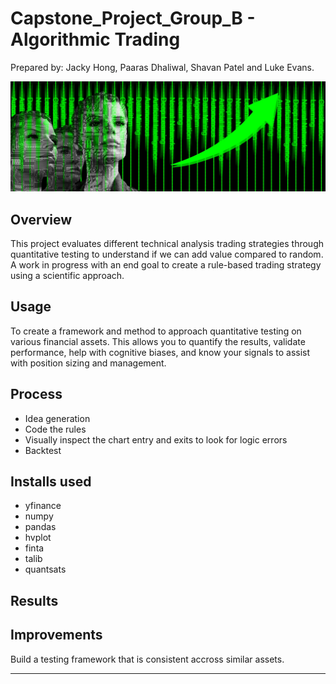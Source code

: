 # Capstone_Project_Group_B - Algorithmic Trading 
Prepared by:  Jacky Hong, Paaras Dhaliwal, Shavan Patel and Luke Evans. 

![[head.jpg]](images/head.jpg)

## Overview
This project evaluates different technical analysis trading strategies through quantitative testing to understand if we can add value compared to random. A work in progress with an end goal to create a rule-based trading strategy using a scientific approach.

## Usage
To create a framework and method to approach quantitative testing on various financial assets. This allows you to quantify the results, validate performance, help with cognitive biases, and know your signals to assist with position sizing and management.

## Process
* Idea generation
* Code the rules
* Visually inspect the chart entry and exits to look for logic errors
* Backtest


## Installs used
* yfinance 
* numpy
* pandas
* hvplot
* finta
* talib
* quantsats

## Results



## Improvements
Build a testing framework that is consistent accross similar assets. 


---





